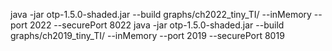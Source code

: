 java -jar otp-1.5.0-shaded.jar --build graphs/ch2022_tiny_TI/ --inMemory --port 2022 --securePort 8022
java -jar otp-1.5.0-shaded.jar --build graphs/ch2019_tiny_TI/ --inMemory --port 2019 --securePort 8019


